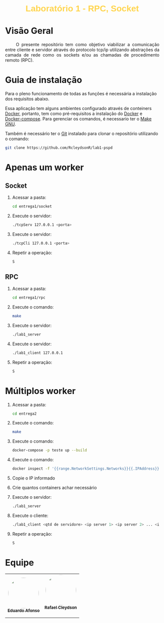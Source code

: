 <h1>
    <div align="center">
        <b style="font-family: Arial;">
            <span style="color:#FFD54F">Laboratório 1 - RPC, Socket</span>
        </b>
    </div>
</h1>

# Visão Geral

<p align="justify"> &emsp;&emsp; O presente repositório tem como objetivo viabilizar a comunicação entre cliente e servidor através do protocolo tcp/ip utilizando abstrações da camada de rede como os sockets e/ou as chamadas de procedimento remoto (RPC).

# Guia de instalação
Para o pleno funcionamento de todas as funções é necessária a instalação dos requisitos abaixo.

Essa aplicação tem alguns ambientes configurado através de conteiners [Docker](https://www.docker.com), portanto, tem como pré-requisitos a instalação do [Docker](https://www.docker.com/get-started) e [Docker-compose](https://docs.docker.com/compose/install/). Para gerenciar os comandos, é necessario ter o [Make GNU](https://www.gnu.org/software/make/).

Também é necessário ter o [Git](https://git-scm.com) instalado para clonar o repositório utilizando o comando:

```bash
git clone https://github.com/RcleydsonR/lab1-pspd
```

# Apenas um worker
## Socket
1. Acessar a pasta:

    ```bash
    cd entrega1/socket
    ```

2. Execute o servidor:

    ```bash
    ./tcpServ 127.0.0.1 <porta>
    ```

3. Execute o servidor:

    ```bash
    ./tcpCli 127.0.0.1 <porta>
    ```

4. Repetir a operação:

    ```bash
    S
    ```

## RPC

1. Acessar a pasta:

    ```bash
    cd entrega1/rpc
    ```

2. Execute o comando:

    ```bash
    make
    ```

3. Execute o servidor:

    ```bash
    ./lab1_server
    ```

4. Execute o servidor:

    ```bash
    ./lab1_client 127.0.0.1
    ```

5. Repetir a operação:

    ```bash
    S
    ```

# Múltiplos worker

1. Acessar a pasta:

    ```bash
    cd entrega2
    ```

2. Execute o comando:

    ```bash
    make
    ```

3. Execute o comando:

    ```bash
    docker-compose -p teste up --build
    ```

4. Execute o comando:

    ```bash
    docker inspect -f '{{range.NetworkSettings.Networks}}{{.IPAddress}}{{end}}' teste_rpcdocker_1
    ```

5. Copie o IP informado

6. Crie quantos containers achar necessário

7. Execute o servidor:

    ```bash
    ./lab1_server
    ```

8. Execute o cliente:

    ```bash
    ./lab1_client <qtd de servidore> <ip server 1> <ip server 2> ... <ip server n>
    ```

9. Repetir a operação:

    ```bash
    S
    ```

# Equipe
<table>
     <!-- Eduardo   -->
        <td align="center"><a href="https://github.com/oEduardoAfonso"><img style="border-radius: 50%;" src="https://avatars.githubusercontent.com/u/54921791?s=400&u=12d7cd0e0fdb7e4540dd786c4cc936167d8b7666&v=4" width="100px;" alt=""/><br /><sub><b>Eduardo Afonso</b></sub></a><br /></td>
     <!-- Rafael -->
        <td align="center"><a href="https://github.com/RcleydsonR">
        <img style="border-radius: 50%;" src="https://avatars.githubusercontent.com/u/74625814?s=460&u=c3b77eaa289d931e139e184d494e0151956372a8&v=4"width="100px;" alt=""/>
        <br /><sub><b>Rafael Cleydson</b><br></sub></a><br /></td>
    </table>
